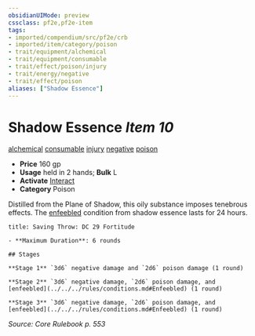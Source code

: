 ```yaml
---
obsidianUIMode: preview
cssclass: pf2e,pf2e-item
tags:
- imported/compendium/src/pf2e/crb
- imported/item/category/poison
- trait/equipment/alchemical
- trait/equipment/consumable
- trait/effect/poison/injury
- trait/energy/negative
- trait/effect/poison
aliases: ["Shadow Essence"]
---
```

# Shadow Essence *Item 10*  
[alchemical](alchemical.md)  [consumable](consumable.md)  [injury](injury.md)  [negative](negative.md)  [poison](rules/traits/poison.md)  

- **Price** 160 gp
- **Usage** held in 2 hands; **Bulk** L
- **Activate** [Interact](interact.md)
- **Category** Poison

Distilled from the Plane of Shadow, this oily substance imposes tenebrous effects. The [enfeebled](conditions.md#Enfeebled) condition from shadow essence lasts for 24 hours.

```ad-inline-affliction
title: Saving Throw: DC 29 Fortitude

- **Maximum Duration**: 6 rounds

## Stages

**Stage 1** `3d6` negative damage and `2d6` poison damage (1 round)

**Stage 2** `3d6` negative damage, `2d6` poison damage, and [enfeebled](../../../rules/conditions.md#Enfeebled) (1 round)

**Stage 3** `3d6` negative damage, `2d6` poison damage, and [enfeebled](../../../rules/conditions.md#Enfeebled) (1 round)
```

*Source: Core Rulebook p. 553*
